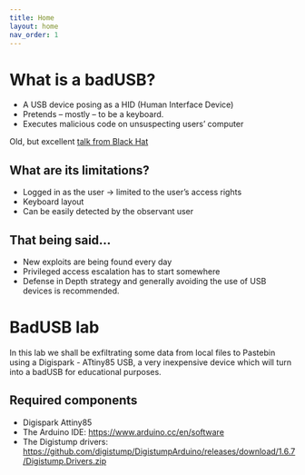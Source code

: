 ```yaml
---
title: Home
layout: home
nav_order: 1
---
```

# What is a badUSB?

- A USB device posing as a HID (Human Interface Device)
- Pretends – mostly – to be a keyboard.
- Executes malicious code on unsuspecting users’ computer

Old, but excellent [talk from Black Hat](https://www.youtube.com/watch?v=nuruzFqMgIw)

## What are its limitations?

- Logged in as the user -> limited to the user’s access rights
- Keyboard layout
- Can be easily detected by the observant user

## That being said...

- New exploits are being found every day
- Privileged access escalation has to start somewhere
- Defense in Depth strategy and generally avoiding the use of USB devices is recommended.

# BadUSB lab

In this lab we shall be exfiltrating some data from local files to Pastebin using a Digispark - ATtiny85 USB, a very inexpensive device which will turn into a badUSB for educational purposes.

## Required components
-  Digispark Attiny85
-  The Arduino IDE: https://www.arduino.cc/en/software
-  The Digistump drivers: https://github.com/digistump/DigistumpArduino/releases/download/1.6.7/Digistump.Drivers.zip
